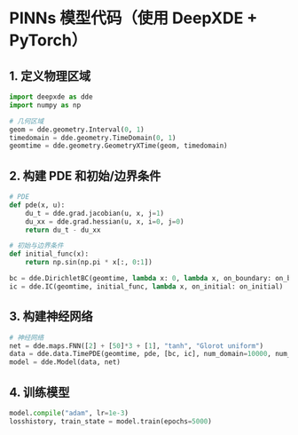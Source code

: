 # PINNs 模型代码（使用 DeepXDE + PyTorch）

## 1. 定义物理区域

```python
import deepxde as dde
import numpy as np

# 几何区域
geom = dde.geometry.Interval(0, 1)
timedomain = dde.geometry.TimeDomain(0, 1)
geomtime = dde.geometry.GeometryXTime(geom, timedomain)
```

## 2. 构建 PDE 和初始/边界条件
```python
# PDE
def pde(x, u):
    du_t = dde.grad.jacobian(u, x, j=1)
    du_xx = dde.grad.hessian(u, x, i=0, j=0)
    return du_t - du_xx

# 初始与边界条件
def initial_func(x):
    return np.sin(np.pi * x[:, 0:1])

bc = dde.DirichletBC(geomtime, lambda x: 0, lambda x, on_boundary: on_boundary)
ic = dde.IC(geomtime, initial_func, lambda x, on_initial: on_initial)
```

## 3. 构建神经网络
```python
# 神经网络
net = dde.maps.FNN([2] + [50]*3 + [1], "tanh", "Glorot uniform")
data = dde.data.TimePDE(geomtime, pde, [bc, ic], num_domain=10000, num_boundary=100, num_initial=100)
model = dde.Model(data, net)
```

## 4. 训练模型
```python
model.compile("adam", lr=1e-3)
losshistory, train_state = model.train(epochs=5000)
```
